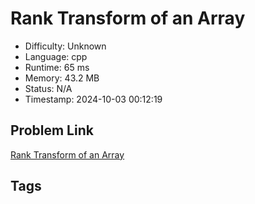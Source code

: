 # Rank Transform of an Array

- Difficulty: Unknown
- Language: cpp
- Runtime: 65 ms
- Memory: 43.2 MB
- Status: N/A
- Timestamp: 2024-10-03 00:12:19

## Problem Link
[Rank Transform of an Array](https://leetcode.com/problems/)

## Tags

